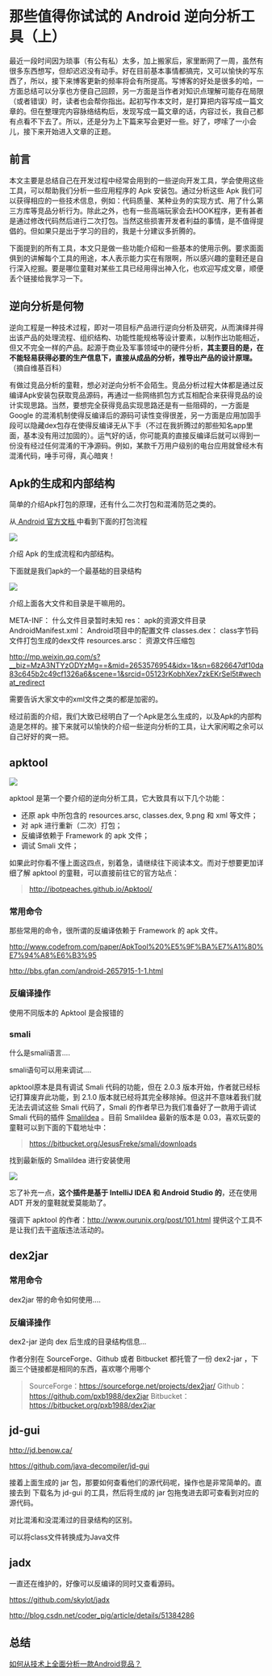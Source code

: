 # 那些值得你试试的 Android 逆向分析工具（上）

最近一段时间因为琐事（有公有私）太多，加上搬家后，家里断网了一周，虽然有很多东西想写，但却迟迟没有动手。好在目前基本事情都搞完，又可以愉快的写东西了，所以，接下来博客更新的频率将会有所提高。写博客的好处是很多的哈，一方面总结可以分享也方便自己回顾，另一方面是当作者对知识点理解可能存在局限（或者错误）时，读者也会帮你指出。起初写作本文时，是打算把内容写成一篇文章的。但在整理完内容脉络结构后，发现写成一篇文章的话，内容过长，我自己都有点看不下去了。所以，还是分为上下篇来写会更好一些。好了，啰嗦了一小会儿，接下来开始进入文章的正题。

## 前言

本文主要是总结自己在开发过程中经常会用到的一些逆向开发工具，学会使用这些工具，可以帮助我们分析一些应用程序的 Apk 安装包。通过分析这些 Apk 我们可以获得相应的一些技术信息，例如：代码质量、某种业务的实现方式、用了什么第三方库等竞品分析行为。除此之外，也有一些高端玩家会去HOOK程序，更有甚者是通过修改代码然后进行二次打包。当然这些损害开发者利益的事情，是不值得提倡的。但如果只是出于学习的目的，我是十分建议多折腾的。

下面提到的所有工具，本文只是做一些功能介绍和一些基本的使用示例。要求面面俱到的讲解每个工具的用途，本人表示能力实在有限啊，所以感兴趣的童鞋还是自行深入挖掘。要是哪位童鞋对某些工具已经用得出神入化，也欢迎写成文章，顺便丢个链接给我学习一下。

## 逆向分析是何物

逆向工程是一种技术过程，即对一项目标产品进行逆向分析及研究，从而演绎并得出该产品的处理流程、组织结构、功能性能规格等设计要素，以制作出功能相近，但又不完全一样的产品。起源于商业及军事领域中的硬件分析，**其主要目的是，在不能轻易获得必要的生产信息下，直接从成品的分析，推导出产品的设计原理。**（摘自维基百科）

有做过竞品分析的童鞋，想必对逆向分析不会陌生。竞品分析过程大体都是通过反编译Apk安装包获取竞品源码，再通过一些网络抓包方式互相配合来获得竞品的设计实现思路。当然，要想完全获得竞品实现思路还是有一些阻碍的，一方面是 Google 的混淆机制使得反编译后的源码可读性变得很差，另一方面是应用加固手段可以隐藏dex包存在使得反编译无从下手（不过在我折腾过的那些知名app里面，基本没有用过加固的）。运气好的话，你可能真的直接反编译后就可以得到一份没有经过任何混淆的干净源码。例如，某款千万用户级别的电台应用就曾经木有混淆代码，唾手可得，真心暗爽！

## Apk的生成和内部结构

简单的介绍Apk打包的原理，还有什么二次打包和混淆防范之类的。

从[ Android 官方文档 ](https://developer.android.com/studio/build/index.html)中看到下面的打包流程

![](http://a.hiphotos.baidu.com/image/pic/item/8b13632762d0f703997dbdcf00fa513d2797c5d1.jpg)

介绍 Apk 的生成流程和内部结构。

下面就是我们apk的一个最基础的目录结构

![](http://d.hiphotos.baidu.com/image/pic/item/08f790529822720edf87b3ec73cb0a46f21fab5f.jpg)

介绍上面各大文件和目录是干嘛用的。

META-INF： 什么文件目录暂时未知
res： apk的资源文件目录
AndroidManifest.xml： Android项目中的配置文件
classes.dex： class字节码文件打包生成的dex文件
resources.arsc： 资源文件压缩包

http://mp.weixin.qq.com/s?__biz=MzA3NTYzODYzMg==&mid=2653576954&idx=1&sn=6826647df10da83c645b2c49cf1326a6&scene=1&srcid=05123rKobhXex7zkEKrSel5t#wechat_redirect

需要告诉大家文中的xml文件之类的都是加密的。

经过前面的介绍，我们大致已经明白了一个Apk是怎么生成的，以及Apk的内部构造是怎样的。接下来就可以愉快的介绍一些逆向分析的工具，让大家闲暇之余可以自己好好的爽一把。

## apktool

![](http://ibotpeaches.github.io/Apktool/images/logo.png)

apktool 是第一个要介绍的逆向分析工具，它大致具有以下几个功能：

- 还原 apk 中所包含的 resources.arsc, classes.dex, 9.png 和 xml 等文件；
- 对 apk 进行重新（二次）打包；
- 反编译依赖于 Framework 的 apk 文件；
- 调试 Smali 文件；

如果此时你看不懂上面这四点，别着急，请继续往下阅读本文。而对于想要更加详细了解 apktool 的童鞋，可以直接前往它的官方站点：

> http://ibotpeaches.github.io/Apktool/

### 常用命令

那些常用的命令，很所谓的反编译依赖于 Framework 的 apk 文件。

http://www.codefrom.com/paper/ApkTool%20%E5%9F%BA%E7%A1%80%E7%94%A8%E6%B3%95

http://bbs.gfan.com/android-2657915-1-1.html

### 反编译操作

使用不同版本的 Apktool 是会报错的 

### smali 

什么是smali语言....

smali语句可以用来调试....

apktool原本是具有调试 Smali 代码的功能，但在 2.0.3 版本开始，作者就已经标记打算废弃此功能，到 2.1.0 版本就已经将其完全移除掉。但这并不意味着我们就无法去调试这些 Smali 代码了，Smali 的作者早已为我们准备好了一款用于调试 Smali 代码的插件 [SmaliIdea](https://github.com/JesusFreke/smali/wiki/smalidea) 。目前 SmaliIdea 最新的版本是 0.03，喜欢玩耍的童鞋可以到下面的下载地址中：

> https://bitbucket.org/JesusFreke/smali/downloads

找到最新版的 SmaliIdea 进行安装使用

![](http://g.hiphotos.baidu.com/image/pic/item/50da81cb39dbb6fdb40e3d320124ab18972b3749.jpg)

忘了补充一点，**这个插件是基于 IntelliJ IDEA 和 Android Studio 的**，还在使用 ADT 开发的童鞋就爱莫能助了。

强调下 apktool 的作者：http://www.ourunix.org/post/101.html 提供这个工具不是让我们去干盗版违法活动的。

## dex2jar

### 常用命令

dex2jar 带的命令如何使用....

### 反编译操作

dex2-jar 逆向 dex 后生成的目录结构信息...

作者分别在 SourceForge、Github 或者 Bitbucket 都托管了一份 dex2-jar ，下面三个链接都是相同的东西，喜欢哪个用哪个

> SourceForge：https://sourceforge.net/projects/dex2jar/
> Github：https://github.com/pxb1988/dex2jar
> Bitbucket：https://bitbucket.org/pxb1988/dex2jar

## jd-gui

http://jd.benow.ca/

https://github.com/java-decompiler/jd-gui

接着上面生成的 jar 包，那要如何查看他们的源代码呢，操作也是非常简单的。直接去到  下载名为 jd-gui 的工具，然后将生成的 jar 包拖曳进去即可查看到对应的源代码。

对比混淆和没混淆过的目录结构的区别。

可以将class文件转换成为Java文件

## jadx

一直还在维护的，好像可以反编译的同时又查看源码。

https://github.com/skylot/jadx

http://blog.csdn.net/coder_pig/article/details/51384286


## 总结

[如何从技术上全面分析一款Android竞品？](http://mp.weixin.qq.com/s?__biz=MzA4MjU5NTY0NA==&mid=402218810&idx=1&sn=1005ca3c2c1e391f7ce4a9851d2722eb&scene=0#wechat_redirect)